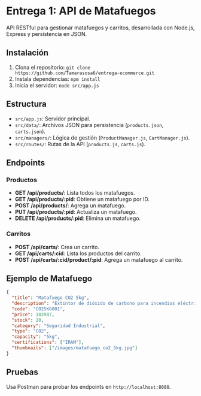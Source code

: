 # Entrega 1: API de Matafuegos
API RESTful para gestionar matafuegos y carritos, desarrollada con Node.js, Express y persistencia en JSON.

## Instalación
1. Clona el repositorio: `git clone https://github.com/Tamarasosa6/entrega-ecommerce.git`
2. Instala dependencias: `npm install`
3. Inicia el servidor: `node src/app.js`

## Estructura
- `src/app.js`: Servidor principal.
- `src/data/`: Archivos JSON para persistencia (`products.json`, `carts.json`).
- `src/managers/`: Lógica de gestión (`ProductManager.js`, `CartManager.js`).
- `src/routes/`: Rutas de la API (`products.js`, `carts.js`).

## Endpoints
### Productos
- **GET /api/products/**: Lista todos los matafuegos.
- **GET /api/products/:pid**: Obtiene un matafuego por ID.
- **POST /api/products/**: Agrega un matafuego.
- **PUT /api/products/:pid**: Actualiza un matafuego.
- **DELETE /api/products/:pid**: Elimina un matafuego.

### Carritos
- **POST /api/carts/**: Crea un carrito.
- **GET /api/carts/:cid**: Lista los productos del carrito.
- **POST /api/carts/:cid/product/:pid**: Agrega un matafuego al carrito.

## Ejemplo de Matafuego
```json
{
  "title": "Matafuego CO2 5kg",
  "description": "Extintor de dióxido de carbono para incendios eléctricos",
  "code": "CO25KG001",
  "price": 103987,
  "stock": 20,
  "category": "Seguridad Industrial",
  "type": "CO2",
  "capacity": "5kg",
  "certifications": ["IRAM"],
  "thumbnails": ["/images/matafuego_co2_5kg.jpg"]
}
```

## Pruebas
Usa Postman para probar los endpoints en `http://localhost:8080`.

